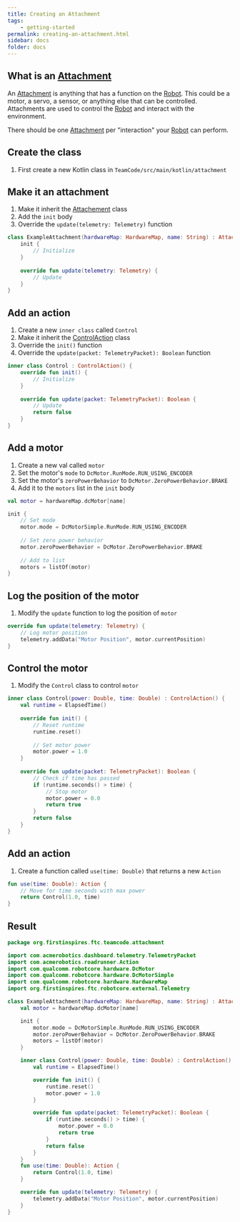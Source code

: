 ```yaml
---
title: Creating an Attachment
tags:
    - getting-started
permalink: creating-an-attachment.html
sidebar: docs
folder: docs
---
```


## What is an [Attachment]()

An [Attachment]() is anything that has a function on the [Robot](). This could be a motor, a servo, a sensor, or anything else that can be controlled. Attachments are used to control the [Robot]() and interact with the environment.

There should be one [Attachment]() per "interaction" your [Robot]() can perform.

## Create the class

1. First create a new Kotlin class in `TeamCode/src/main/kotlin/attachment`

## Make it an attachment

1. Make it inherit the [Attachement]() class
2. Add the `init` body
3. Override the `update(telemetry: Telemetry)` function

```kt
class ExampleAttachment(hardwareMap: HardwareMap, name: String) : Attachment() {
    init {
        // Initialize
    }
    
    override fun update(telemetry: Telemetry) {
        // Update
    }
}
```

## Add an action

1. Create a new `inner class` called `Control`
2. Make it inherit the [ControlAction]() class
3. Override the `init()` function
4. Override the `update(packet: TelemetryPacket): Boolean` function

```kt
inner class Control : ControlAction() {
    override fun init() {
        // Initialize
    }
    
    override fun update(packet: TelemetryPacket): Boolean {
        // Update
        return false
    }
}
```

## Add a motor

1. Create a new val called `motor`
2. Set the motor's `mode` to `DcMotor.RunMode.RUN_USING_ENCODER`
3. Set the motor's `zeroPowerBehavior` to `DcMotor.ZeroPowerBehavior.BRAKE`
4. Add it to the `motors` list in the `init` body

```kt
val motor = hardwareMap.dcMotor[name]

init {
    // Set mode
    motor.mode = DcMotorSimple.RunMode.RUN_USING_ENCODER
    
    // Set zero power behavior
    motor.zeroPowerBehavior = DcMotor.ZeroPowerBehavior.BRAKE
    
    // Add to list
    motors = listOf(motor)
}
```

## Log the position of the motor

1. Modify the `update` function to log the position of `motor`

```kt
override fun update(telemetry: Telemetry) {
    // Log motor position
    telemetry.addData("Motor Position", motor.currentPosition)
}
```

## Control the motor

1. Modify the `Control` class to control `motor`

```kt
inner class Control(power: Double, time: Double) : ControlAction() {
    val runtime = ElapsedTime()
    
    override fun init() {
        // Reset runtime
        runtime.reset()
        
        // Set motor power
        motor.power = 1.0
    }
    
    override fun update(packet: TelemetryPacket): Boolean {
        // Check if time has passed
        if (runtime.seconds() > time) {
            // Stop motor
            motor.power = 0.0
            return true
        }
        return false
    }
}
```

## Add an action

1. Create a function called `use(time: Double)` that returns a new `Action`

```kt
fun use(time: Double): Action {
    // Move for time seconds with max power
    return Control(1.0, time)
}
```

## Result

```kt
package org.firstinspires.ftc.teamcode.attachment

import com.acmerobotics.dashboard.telemetry.TelemetryPacket
import com.acmerobotics.roadrunner.Action
import com.qualcomm.robotcore.hardware.DcMotor
import com.qualcomm.robotcore.hardware.DcMotorSimple
import com.qualcomm.robotcore.hardware.HardwareMap
import org.firstinspires.ftc.robotcore.external.Telemetry

class ExampleAttachment(hardwareMap: HardwareMap, name: String) : Attachment() {
    val motor = hardwareMap.dcMotor[name]

    init {
        motor.mode = DcMotorSimple.RunMode.RUN_USING_ENCODER
        motor.zeroPowerBehavior = DcMotor.ZeroPowerBehavior.BRAKE
        motors = listOf(motor)
    }

    inner class Control(power: Double, time: Double) : ControlAction() {
        val runtime = ElapsedTime()

        override fun init() {
            runtime.reset()
            motor.power = 1.0
        }

        override fun update(packet: TelemetryPacket): Boolean {
            if (runtime.seconds() > time) {
                motor.power = 0.0
                return true
            }
            return false
        }
    }
    fun use(time: Double): Action {
        return Control(1.0, time)
    }

    override fun update(telemetry: Telemetry) {
        telemetry.addData("Motor Position", motor.currentPosition)
    }
}
```
